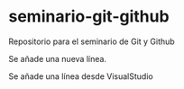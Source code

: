 # seminario-git-github
Repositorio para el seminario de Git y Github

Se añade una nueva línea.

Se añade una línea desde VisualStudio